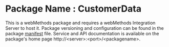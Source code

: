 # Package Name : CustomerData
This is a webMethods package and requires a webMethods Integration Server to host it. Package versioning and configuration can be found in the package [manifest](./CustomerData/manifest.v3) file. Service and API documentation is available on the package's home page http://&lt;server&gt;:&lt;port&gt;/&lt;packagename>.
